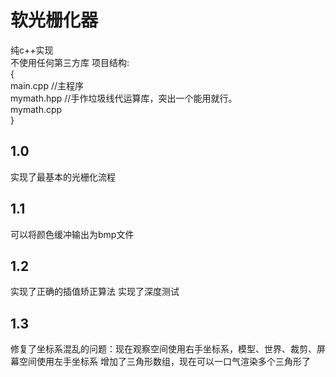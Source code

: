 # 软光栅化器
纯c++实现  
不使用任何第三方库
项目结构:  
{  
  main.cpp //主程序  
  mymath.hpp //手作垃圾线代运算库，突出一个能用就行。  
  mymath.cpp  
}  

## 1.0
实现了最基本的光栅化流程

## 1.1
可以将颜色缓冲输出为bmp文件

## 1.2
实现了正确的插值矫正算法
实现了深度测试

## 1.3
修复了坐标系混乱的问题：现在观察空间使用右手坐标系，模型、世界、裁剪、屏幕空间使用左手坐标系
增加了三角形数组，现在可以一口气渲染多个三角形了
